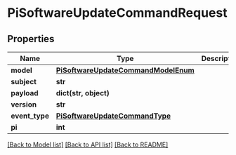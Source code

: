# PiSoftwareUpdateCommandRequest


## Properties
Name | Type | Description | Notes
------------ | ------------- | ------------- | -------------
**model** | [**PiSoftwareUpdateCommandModelEnum**](PiSoftwareUpdateCommandModelEnum.md) |  | 
**subject** | **str** |  | 
**payload** | **dict(str, object)** |  | [optional] 
**version** | **str** |  | 
**event_type** | [**PiSoftwareUpdateCommandType**](PiSoftwareUpdateCommandType.md) |  | 
**pi** | **int** |  | 

[[Back to Model list]](../README.md#documentation-for-models) [[Back to API list]](../README.md#documentation-for-api-endpoints) [[Back to README]](../README.md)


